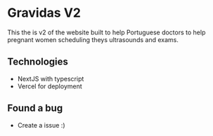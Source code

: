 # Gravidas V2

This the is v2 of the website built to help Portuguese doctors to help pregnant women scheduling theys ultrasounds and exams.

## Technologies
- NextJS with typescript
- Vercel for deployment

## Found a bug
- Create a issue :)
